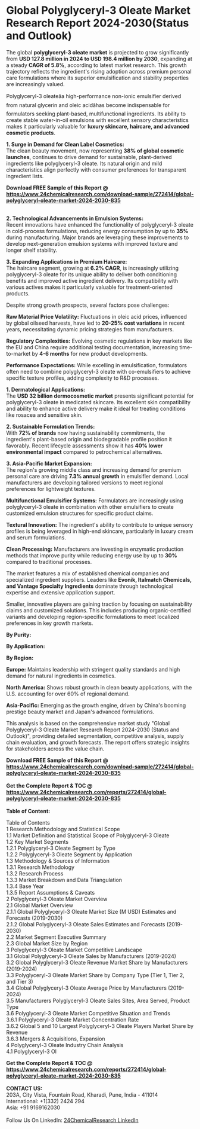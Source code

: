 <h1>Global Polyglyceryl-3 Oleate Market Research Report 2024-2030(Status and Outlook)</h1><p>The global <strong>polyglyceryl-3 oleate market</strong> is projected to grow significantly from <strong>USD 127.8 million in 2024 to USD 198.4 million by 2030</strong>, expanding at a steady <strong>CAGR of 5.8%</strong>, according to latest market research. This growth trajectory reflects the ingredient's rising adoption across premium personal care formulations where its superior emulsification and stability properties are increasingly valued.</p><p>Polyglyceryl-3 oleateâa high-performance non-ionic emulsifier derived from natural glycerin and oleic acidâhas become indispensable for formulators seeking plant-based, multifunctional ingredients. Its ability to create stable water-in-oil emulsions with excellent sensory characteristics makes it particularly valuable for <strong>luxury skincare, haircare, and advanced cosmetic products</strong>.</p><p><strong>1. Surge in Demand for Clean Label Cosmetics:</strong><br>
The clean beauty movement, now representing <strong>38% of global cosmetic launches</strong>, continues to drive demand for sustainable, plant-derived ingredients like polyglyceryl-3 oleate. Its natural origin and mild characteristics align perfectly with consumer preferences for transparent ingredient lists.</p><div><b>Download FREE Sample of this Report @ 
            <a href="https://www.24chemicalresearch.com/download-sample/272414/global-polyglyceryl-oleate-market-2024-2030-835">
            https://www.24chemicalresearch.com/download-sample/272414/global-polyglyceryl-oleate-market-2024-2030-835</a></b></div><br><p><strong>2. Technological Advancements in Emulsion Systems:</strong><br>
Recent innovations have enhanced the functionality of polyglyceryl-3 oleate in cold-process formulations, reducing energy consumption by up to <strong>35%</strong> during manufacturing. Major brands are leveraging these improvements to develop next-generation emulsion systems with improved texture and longer shelf stability.</p><p><strong>3. Expanding Applications in Premium Haircare:</strong><br>
The haircare segment, growing at <strong>6.2% CAGR</strong>, is increasingly utilizing polyglyceryl-3 oleate for its unique ability to deliver both conditioning benefits and improved active ingredient delivery. Its compatibility with various actives makes it particularly valuable for treatment-oriented products.</p><p>Despite strong growth prospects, several factors pose challenges:</p><p><strong>Raw Material Price Volatility:</strong> Fluctuations in oleic acid prices, influenced by global oilseed harvests, have led to <strong>20-25% cost variations</strong> in recent years, necessitating dynamic pricing strategies from manufacturers.</p><p><strong>Regulatory Complexities:</strong> Evolving cosmetic regulations in key markets like the EU and China require additional testing documentation, increasing time-to-market by <strong>4-6 months</strong> for new product developments.</p><p><strong>Performance Expectations:</strong> While excelling in emulsification, formulators often need to combine polyglyceryl-3 oleate with co-emulsifiers to achieve specific texture profiles, adding complexity to R&amp;D processes.</p><p><strong>1. Dermatological Applications:</strong><br>
The <strong>USD 32 billion dermocosmetic market</strong> presents significant potential for polyglyceryl-3 oleate in medicated skincare. Its excellent skin compatibility and ability to enhance active delivery make it ideal for treating conditions like rosacea and sensitive skin.</p><p><strong>2. Sustainable Formulation Trends:</strong><br>
With <strong>72% of brands</strong> now having sustainability commitments, the ingredient's plant-based origin and biodegradable profile position it favorably. Recent lifecycle assessments show it has <strong>40% lower environmental impact</strong> compared to petrochemical alternatives.</p><p><strong>3. Asia-Pacific Market Expansion:</strong><br>
The region's growing middle class and increasing demand for premium personal care are driving <strong>7.3% annual growth</strong> in emulsifier demand. Local manufacturers are developing tailored versions to meet regional preferences for lightweight textures.</p><p><strong>Multifunctional Emulsifier Systems:</strong> Formulators are increasingly using polyglyceryl-3 oleate in combination with other emulsifiers to create customized emulsion structures for specific product claims.</p><p><strong>Textural Innovation:</strong> The ingredient's ability to contribute to unique sensory profiles is being leveraged in high-end skincare, particularly in luxury cream and serum formulations.</p><p><strong>Clean Processing:</strong> Manufacturers are investing in enzymatic production methods that improve purity while reducing energy use by up to <strong>30%</strong> compared to traditional processes.</p><p>The market features a mix of established chemical companies and specialized ingredient suppliers. Leaders like <strong>Evonik, Italmatch Chemicals, and Vantage Specialty Ingredients</strong> dominate through technological expertise and extensive application support.</p><p>Smaller, innovative players are gaining traction by focusing on sustainability claims and customized solutions. This includes producing organic-certified variants and developing region-specific formulations to meet localized preferences in key growth markets.</p><p><strong>By Purity:</strong></p><p><strong>By Application:</strong></p><p><strong>By Region:</strong></p><p><strong>Europe:</strong> Maintains leadership with stringent quality standards and high demand for natural ingredients in cosmetics.</p><p><strong>North America:</strong> Shows robust growth in clean beauty applications, with the U.S. accounting for over 60% of regional demand.</p><p><strong>Asia-Pacific:</strong> Emerging as the growth engine, driven by China's booming prestige beauty market and Japan's advanced formulations.</p><p>This analysis is based on the comprehensive market study "Global Polyglyceryl-3 Oleate Market Research Report 2024-2030 (Status and Outlook)", providing detailed segmentation, competitive analysis, supply chain evaluation, and growth forecasts. The report offers strategic insights for stakeholders across the value chain.</p><div><b>Download FREE Sample of this Report @ 
            <a href="https://www.24chemicalresearch.com/download-sample/272414/global-polyglyceryl-oleate-market-2024-2030-835">
            https://www.24chemicalresearch.com/download-sample/272414/global-polyglyceryl-oleate-market-2024-2030-835</a></b></div><br><div><b>Get the Complete Report & TOC @ 
            <a href="https://www.24chemicalresearch.com/reports/272414/global-polyglyceryl-oleate-market-2024-2030-835">
            https://www.24chemicalresearch.com/reports/272414/global-polyglyceryl-oleate-market-2024-2030-835</a></b></div><br>
            <b>Table of Content:</b><p>Table of Contents<br />
1 Research Methodology and Statistical Scope<br />
1.1 Market Definition and Statistical Scope of Polyglyceryl-3 Oleate<br />
1.2 Key Market Segments<br />
1.2.1 Polyglyceryl-3 Oleate Segment by Type<br />
1.2.2 Polyglyceryl-3 Oleate Segment by Application<br />
1.3 Methodology & Sources of Information<br />
1.3.1 Research Methodology<br />
1.3.2 Research Process<br />
1.3.3 Market Breakdown and Data Triangulation<br />
1.3.4 Base Year<br />
1.3.5 Report Assumptions & Caveats<br />
2 Polyglyceryl-3 Oleate Market Overview<br />
2.1 Global Market Overview<br />
2.1.1 Global Polyglyceryl-3 Oleate Market Size (M USD) Estimates and Forecasts (2019-2030)<br />
2.1.2 Global Polyglyceryl-3 Oleate Sales Estimates and Forecasts (2019-2030)<br />
2.2 Market Segment Executive Summary<br />
2.3 Global Market Size by Region<br />
3 Polyglyceryl-3 Oleate Market Competitive Landscape<br />
3.1 Global Polyglyceryl-3 Oleate Sales by Manufacturers (2019-2024)<br />
3.2 Global Polyglyceryl-3 Oleate Revenue Market Share by Manufacturers (2019-2024)<br />
3.3 Polyglyceryl-3 Oleate Market Share by Company Type (Tier 1, Tier 2, and Tier 3)<br />
3.4 Global Polyglyceryl-3 Oleate Average Price by Manufacturers (2019-2024)<br />
3.5 Manufacturers Polyglyceryl-3 Oleate Sales Sites, Area Served, Product Type<br />
3.6 Polyglyceryl-3 Oleate Market Competitive Situation and Trends<br />
3.6.1 Polyglyceryl-3 Oleate Market Concentration Rate<br />
3.6.2 Global 5 and 10 Largest Polyglyceryl-3 Oleate Players Market Share by Revenue<br />
3.6.3 Mergers & Acquisitions, Expansion<br />
4 Polyglyceryl-3 Oleate Industry Chain Analysis<br />
4.1 Polyglyceryl-3 Ol</p><div><b>Get the Complete Report & TOC @ 
            <a href="https://www.24chemicalresearch.com/reports/272414/global-polyglyceryl-oleate-market-2024-2030-835">
            https://www.24chemicalresearch.com/reports/272414/global-polyglyceryl-oleate-market-2024-2030-835</a></b></div><br><b>CONTACT US:</b><br>
            203A, City Vista, Fountain Road, Kharadi, Pune, India - 411014<br>
            International: +1(332) 2424 294<br>
            Asia: +91 9169162030 <br><br>
            Follow Us On LinkedIn: <a href="https://www.linkedin.com/company/24chemicalresearch/">24ChemicalResearch LinkedIn</a>